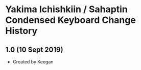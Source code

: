 Yakima Ichishkiin / Sahaptin Condensed Keyboard Change History
=======================

1.0 (10 Sept 2019)
-----------------

* Created by Keegan
